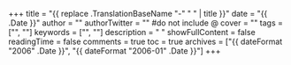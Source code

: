 +++
title = "{{ replace .TranslationBaseName "-" " " | title }}"
date = "{{ .Date }}"
author = ""
authorTwitter = "" #do not include @
cover = ""
tags = ["", ""]
keywords = ["", ""]
description = " "
showFullContent = false
readingTime = false
comments = true
toc = true
archives = ["{{ dateFormat "2006" .Date }}", "{{ dateFormat "2006-01" .Date }}"]
+++
